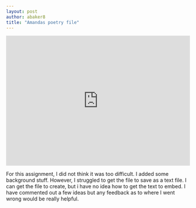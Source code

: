 ```yaml
---
layout: post
author: abaker8
title: "Amandas poetry file"
---
```

<iframe src="https://trinket.io/embed/python/be855d5796" width="100%" height="356px" frameborder="0" marginwidth="0" marginheight="0" allowfullscreen></iframe> 




For this  assignment, I did not think it was too difficult. I added some background stuff. However, I struggled to get the file to save as a text file. I can get the file to create, but i have no idea how to get the text to embed. I have commented out a few ideas but any feedback as to where I went wrong would be really helpful.    
